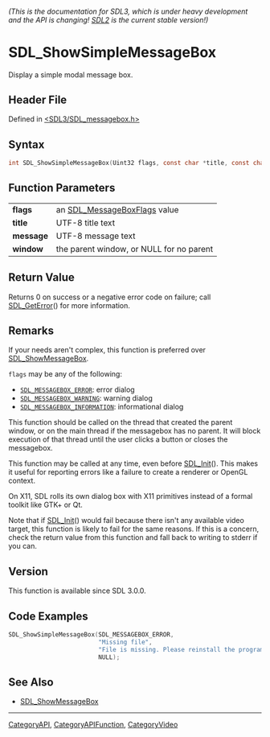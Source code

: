 ###### (This is the documentation for SDL3, which is under heavy development and the API is changing! [SDL2](https://wiki.libsdl.org/SDL2/) is the current stable version!)
# SDL_ShowSimpleMessageBox

Display a simple modal message box.

## Header File

Defined in [<SDL3/SDL_messagebox.h>](https://github.com/libsdl-org/SDL/blob/main/include/SDL3/SDL_messagebox.h)

## Syntax

```c
int SDL_ShowSimpleMessageBox(Uint32 flags, const char *title, const char *message, SDL_Window *window);

```

## Function Parameters

|                 |                                                     |
| --------------- | --------------------------------------------------- |
| **flags**       | an [SDL_MessageBoxFlags](SDL_MessageBoxFlags) value |
| **title**       | UTF-8 title text                                    |
| **message**     | UTF-8 message text                                  |
| **window**      | the parent window, or NULL for no parent            |

## Return Value

Returns 0 on success or a negative error code on failure; call
[SDL_GetError](SDL_GetError)() for more information.

## Remarks

If your needs aren't complex, this function is preferred over
[SDL_ShowMessageBox](SDL_ShowMessageBox).

`flags` may be any of the following:

- [`SDL_MESSAGEBOX_ERROR`](SDL_MESSAGEBOX_ERROR): error dialog
- [`SDL_MESSAGEBOX_WARNING`](SDL_MESSAGEBOX_WARNING): warning dialog
- [`SDL_MESSAGEBOX_INFORMATION`](SDL_MESSAGEBOX_INFORMATION): informational
  dialog

This function should be called on the thread that created the parent
window, or on the main thread if the messagebox has no parent. It will
block execution of that thread until the user clicks a button or closes the
messagebox.

This function may be called at any time, even before
[SDL_Init](SDL_Init)(). This makes it useful for reporting errors like a
failure to create a renderer or OpenGL context.

On X11, SDL rolls its own dialog box with X11 primitives instead of a
formal toolkit like GTK+ or Qt.

Note that if [SDL_Init](SDL_Init)() would fail because there isn't any
available video target, this function is likely to fail for the same
reasons. If this is a concern, check the return value from this function
and fall back to writing to stderr if you can.

## Version

This function is available since SDL 3.0.0.

## Code Examples

```c++
SDL_ShowSimpleMessageBox(SDL_MESSAGEBOX_ERROR,
                         "Missing file",
                         "File is missing. Please reinstall the program.",
                         NULL);
```

## See Also

- [SDL_ShowMessageBox](SDL_ShowMessageBox)

----
[CategoryAPI](CategoryAPI), [CategoryAPIFunction](CategoryAPIFunction), [CategoryVideo](CategoryVideo)


